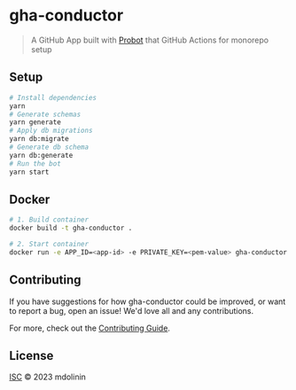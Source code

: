 # gha-conductor

> A GitHub App built with [Probot](https://github.com/probot/probot) that GitHub Actions for monorepo setup

## Setup

```sh
# Install dependencies
yarn
# Generate schemas
yarn generate
# Apply db migrations
yarn db:migrate
# Generate db schema
yarn db:generate
# Run the bot
yarn start
```

## Docker

```sh
# 1. Build container
docker build -t gha-conductor .

# 2. Start container
docker run -e APP_ID=<app-id> -e PRIVATE_KEY=<pem-value> gha-conductor
```

## Contributing

If you have suggestions for how gha-conductor could be improved, or want to report a bug, open an issue! We'd love all and any contributions.

For more, check out the [Contributing Guide](CONTRIBUTING.md).

## License

[ISC](LICENSE) © 2023 mdolinin
